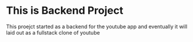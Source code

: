 # This is Backend Project 


This proejct started as a backend for the youtube app and eventually it will laid out as a fullstack clone of youtube